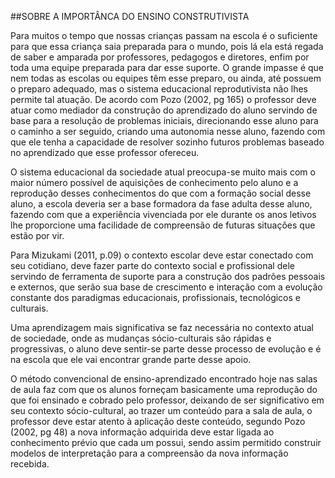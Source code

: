 ##SOBRE A IMPORTÂNCA DO ENSINO CONSTRUTIVISTA

Para muitos o tempo que nossas crianças passam na escola é o suficiente para que essa criança saia preparada para o mundo, pois lá ela está regada de saber e amparada por professores, pedagogos e diretores, enfim por toda uma equipe preparada para dar esse suporte. O grande impasse é que nem todas as escolas ou equipes têm esse preparo, ou ainda, até possuem o preparo adequado, mas o sistema educacional reprodutivista não lhes permite tal atuação. De acordo com Pozo (2002, pg 165) o professor deve atuar como mediador da construção do aprendizado do aluno servindo de base para a resolução de problemas iniciais, direcionando esse aluno para o caminho a ser seguido, criando uma autonomia nesse aluno, fazendo com que ele tenha a capacidade de resolver sozinho futuros problemas baseado no aprendizado que esse professor ofereceu.

O sistema educacional da sociedade atual preocupa-se muito mais com o maior número possível de aquisições de conhecimento pelo aluno e a reprodução desses conhecimentos do que com a formação social desse aluno, a escola deveria ser a base formadora da fase adulta desse aluno, fazendo com que a experiência vivenciada por ele durante os anos letivos lhe proporcione uma facilidade de compreensão de futuras situações que estão por vir. 

Para Mizukami (2011, p.09) o contexto escolar deve estar conectado com seu cotidiano, deve fazer parte do contexto social e profissional dele servindo de ferramenta de suporte para a construção dos padrões pessoais e externos, que serão sua base de crescimento e interação com a evolução constante dos paradigmas educacionais, profissionais, tecnológicos e culturais.

Uma aprendizagem mais significativa se faz necessária no contexto atual de sociedade, onde as mudanças sócio-culturais são rápidas e progressivas, o aluno deve sentir-se parte desse processo de evolução e é na escola que ele vai encontrar grande parte desse apoio. 

O método convencional de ensino-aprendizado encontrado hoje nas salas de aula faz com que os alunos forneçam basicamente uma reprodução do que foi ensinado e cobrado pelo professor, deixando de ser significativo em seu contexto sócio-cultural, ao trazer um conteúdo para a sala de aula, o professor deve estar atento à aplicação deste conteúdo, segundo Pozo (2002, pg 48)  a nova informação adquirida deve estar ligada ao conhecimento prévio que cada um possui, sendo assim permitido construir modelos de interpretação para a compreensão da nova informação recebida.